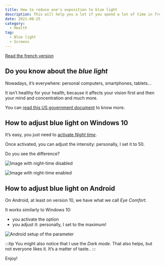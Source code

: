 ```yaml
---
title: How to reduce one's exposition to blue light
description: This will help you a lot if you spend a lot of time in front of a screen
date: 2021-08-25
category:
  - Health
tag:
  - Blue light
  - Screens
---
```


[Read the french version](../fr/articles/2021-08-25-reduire-son-exposition-a-la-lumiere-bleue)

## Do you know about the _blue light_

Nowadays, it’s everywhere: personal computers, smartphones, tablets…

It isn’t healthy for your health, because it affects your vision first and then your mind and concentration and much more.

You can [read this US government document](https://ap.lbl.gov/ehs/safety/nir/assets/docs/Blue%20Light%20Hazard%20Safety%20Tips.pdf) to know more.

## How to adjust blue light on Windows 10

It’s easy, you just need to [activate _Night time_](https://support.microsoft.com/en-us/windows/set-your-display-for-night-time-in-windows-10-18fe903a-e0a1-8326-4c68-fd23d7aaf136).

Once activated, you can adjust the intensity: personally, I set it to 50.

Do you see the difference?

![Image with night-time disabled](/images/reduce-blue-light-windows-10-without-nighttime.jpg)

![Image with night-time enabled](/images/reduce-blue-light-windows-10-with-nighttime.jpg)

## How to adjust blue light on Android

On Android, at least on version 10, we have what we call _Eye Comfort_.

It works similarly to Windows 10:

- you activate the option
- you adjust it: personally, I set to the maximum!

![Android setup of the parameter](/images/reduce-blue-light-android.jpg)

:::tip
You might also notice that I use the _Dark mode_. That also helps, but not everyone likes it. It’s a matter of taste..
:::

Enjoy!
